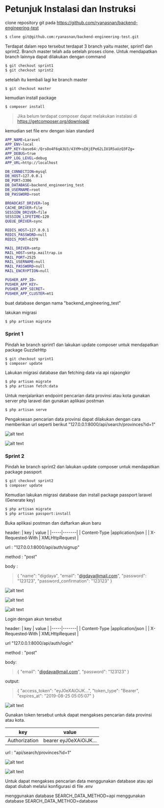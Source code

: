 # Petunjuk Instalasi dan Instruksi

clone repository git pada https://github.com/ryanasnan/backend-engineering-test

```sh
$ clone git@github.com:ryanasnan/backend-engineering-test.git
```

Terdapat dalam repo tersebut terdapat 3 branch yaitu master, sprint1 dan sprint2.
Branch master telah ada setelah proses clone.
Untuk mendapatkan branch lainnya dapat dilakukan dengan command

```sh
$ git checkout sprint1
$ git checkout sprint2
```

setelah itu kembali lagi ke branch master

```sh
$ git checkout master
```

kemudian install package

```sh
$ composer install    
```

> Jika belum terdapat composer dapat melakukan instalasi di https://getcomposer.org/download/

kemudian set file env dengan isian standard

```sh
APP_NAME=Laravel
APP_ENV=local
APP_KEY=base64:/QrsOo4F6qA3U3/43YM+sEKjEPe62LIU1RSuUzQ3FZg=
APP_DEBUG=true
APP_LOG_LEVEL=debug
APP_URL=http://localhost

DB_CONNECTION=mysql
DB_HOST=127.0.0.1
DB_PORT=3306
DB_DATABASE=backend_engineering_test
DB_USERNAME=root
DB_PASSWORD=root

BROADCAST_DRIVER=log
CACHE_DRIVER=file
SESSION_DRIVER=file
SESSION_LIFETIME=120
QUEUE_DRIVER=sync

REDIS_HOST=127.0.0.1
REDIS_PASSWORD=null
REDIS_PORT=6379

MAIL_DRIVER=smtp
MAIL_HOST=smtp.mailtrap.io
MAIL_PORT=2525
MAIL_USERNAME=null
MAIL_PASSWORD=null
MAIL_ENCRYPTION=null

PUSHER_APP_ID=
PUSHER_APP_KEY=
PUSHER_APP_SECRET=
PUSHER_APP_CLUSTER=mt1
```

buat database dengan nama "backend_engineering_test"

lakukan migrasi

```sh
$ php artisan migrate
```

### Sprint 1

Pindah ke branch sprint1 dan lakukan update composer untuk mendapatkan package GuzzleHttp

```sh
$ git checkout sprint1
$ composer update
```

Lakukan migrasi database dan fetching data via api rajaongkir

```sh
$ php artisan migrate
$ php artisan fetch:data
```

Untuk menjalankan endpoint pencarian data provinsi atau kota gunakan server php laravel dan gunakan aplikasi postman

```sh
$ php artisan serve
```

Pengaksesan pencarian data provinsi dapat dilakukan dengan cara memberikan url seperti berikut "127.0.0.1:8000/api/search/provinces?id=1"

![alt text](http://picture.ryanasnan.net/1.1.search-province.png "Logo Title Text 1")

![alt text](http://picture.ryanasnan.net/1.2.search-city.png "Logo Title Text 1")

### Sprint 2

Pindah ke branch sprint2 dan lakukan update composer untuk mendapatkan package passport

```sh
$ git checkout sprint2
$ composer update
```

Kemudian lakukan migrasi database dan install package passport laravel (Generate key)

```sh
$ php artisan migrate
$ php artisan passport:install
```

Buka aplikasi postman dan daftarkan akun baru

header:
| key | value |
|-----|-------|
| Content-Type |application/json |
| X-Requested-With | XMLHttpRequest |

url : "127.0.0.1:8000/api/auth/signup"

method : "post"

body :
> {
> 	"name": "digdaya",
> 	"email": "digdaya@mail.com",
> 	"password": "123123",
> 	"password_confirmation": "123123"
> }

![alt text](http://picture.ryanasnan.net/2.1.signup-header.png "Logo Title Text 1")

![alt text](http://picture.ryanasnan.net/2.2.signup-body.png "Logo Title Text 1")

![alt text](http://picture.ryanasnan.net/2.3.signup-success.png "Logo Title Text 1")

Login dengan akun tersebut

header:
| key | value |
|-----|-------|
| Content-Type |application/json |
| X-Requested-With | XMLHttpRequest |

url "127.0.0.1:8000/api/auth/login"

method : "post"

body:
> {
> 	"email": "digdaya@mail.com",
> 	"password": "123123"
> }

output:
> {
>     "access_token": "eyJ0eXAiOiJK...",
>     "token_type": "Bearer",
>     "expires_at": "2019-08-25 05:05:07"
> }

![alt text](http://picture.ryanasnan.net/3.1.login-success.png "Logo Title Text 1")

Gunakan token tersebut untuk dapat mengakses pencarian data provinsi atau kota.

| key | value |
|-----|-------|
| Authorization | bearer eyJ0eXAiOiJK... |

url : "api/search/provinces?id=1"

![alt text](http://picture.ryanasnan.net/4.1.access-auth-fail.png "Logo Title Text 1")

![alt text](http://picture.ryanasnan.net/4.2.access-auth-success.png "Logo Title Text 1")

Untuk dapat mengakses pencarian data menggunakan database atau api dapat diubah melalui konfigurasi di file .env

menggunakan database
SEARCH_DATA_METHOD=api
menggunakan database
SEARCH_DATA_METHOD=database

